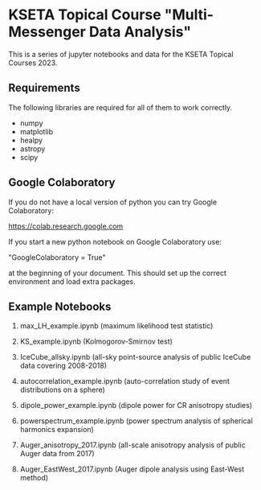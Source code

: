 # KSETA Topical Course "Multi-Messenger Data Analysis"

This is a series of jupyter notebooks and data for the KSETA Topical Courses 2023.

## Requirements

The following libraries are required for all of them to work correctly.

- numpy
- matplotlib
- healpy
- astropy
- scipy 

## Google Colaboratory

If you do not have a local version of python you can try Google Colaboratory:

https://colab.research.google.com

If you start a new python notebook on Google Colaboratory use:

"GoogleColaboratory = True"

at the beginning of your document. This should set up the correct environment and load extra packages.

## Example Notebooks

1) max_LH_example.ipynb (maximum likelihood test statistic)

2) KS_example.ipynb (Kolmogorov-Smirnov test)

3) IceCube_allsky.ipynb (all-sky point-source analysis of public IceCube data covering 2008-2018)

4) autocorrelation_example.ipynb (auto-correlation study of event distributions on a sphere)

5) dipole_power_example.ipynb (dipole power for CR anisotropy studies)

6) powerspectrum_example.ipynb (power spectrum analysis of spherical harmonics expansion)

7) Auger_anisotropy_2017.ipynb (all-scale anisotropy analysis of public Auger data from 2017)

8) Auger_EastWest_2017.ipynb (Auger dipole analysis using East-West method)


